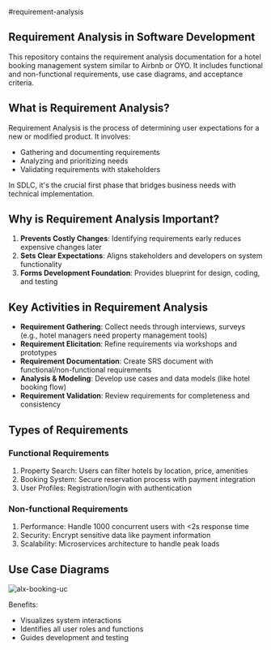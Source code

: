 #requirement-analysis

## Requirement Analysis in Software Development

This repository contains the requirement analysis documentation for a hotel booking management system similar to Airbnb or OYO. It includes functional and non-functional requirements, use case diagrams, and acceptance criteria.

## What is Requirement Analysis?

Requirement Analysis is the process of determining user expectations for a new or modified product. It involves:
- Gathering and documenting requirements
- Analyzing and prioritizing needs
- Validating requirements with stakeholders

In SDLC, it's the crucial first phase that bridges business needs with technical implementation.

## Why is Requirement Analysis Important?

1. **Prevents Costly Changes**: Identifying requirements early reduces expensive changes later
2. **Sets Clear Expectations**: Aligns stakeholders and developers on system functionality
3. **Forms Development Foundation**: Provides blueprint for design, coding, and testing

## Key Activities in Requirement Analysis

- **Requirement Gathering**: Collect needs through interviews, surveys (e.g., hotel managers need property management tools)
- **Requirement Elicitation**: Refine requirements via workshops and prototypes
- **Requirement Documentation**: Create SRS document with functional/non-functional requirements
- **Analysis & Modeling**: Develop use cases and data models (like hotel booking flow)
- **Requirement Validation**: Review requirements for completeness and consistency

## Types of Requirements

### Functional Requirements
1. Property Search: Users can filter hotels by location, price, amenities
2. Booking System: Secure reservation process with payment integration
3. User Profiles: Registration/login with authentication

### Non-functional Requirements
1. Performance: Handle 1000 concurrent users with <2s response time
2. Security: Encrypt sensitive data like payment information
3. Scalability: Microservices architecture to handle peak loads

## Use Case Diagrams

![alx-booking-uc](https://github.com/user-attachments/assets/e0af11d6-435b-48fc-a349-de1b28454b64)


Benefits:
- Visualizes system interactions
- Identifies all user roles and functions
- Guides development and testing


